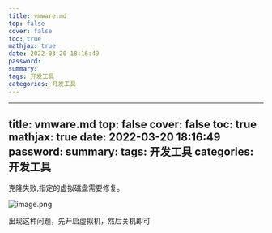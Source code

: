 ```yaml
---
title: vmware.md
top: false
cover: false
toc: true
mathjax: true
date: 2022-03-20 18:16:49
password:
summary:
tags: 开发工具
categories: 开发工具
---
```

---
title: vmware.md
top: false
cover: false
toc: true
mathjax: true
date: 2022-03-20 18:16:49
password:
summary:
tags: 开发工具
categories: 开发工具
---
克隆失败,指定的虚拟磁盘需要修复。

![image.png](https://upload-images.jianshu.io/upload_images/13965490-c7c5de15f56d1293.png?imageMogr2/auto-orient/strip%7CimageView2/2/w/1240)

出现这种问题，先开启虚拟机，然后关机即可

